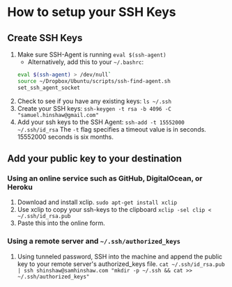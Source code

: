 # How to setup your SSH Keys

## Create SSH Keys

1. Make sure SSH-Agent is running `eval $(ssh-agent)`
	+ Alternatively, add this to your `~/.bashrc`:
	```bash
	eval $(ssh-agent) > /dev/null`
	source ~/Dropbox/Ubuntu/scripts/ssh-find-agent.sh
	set_ssh_agent_socket
	```
2. Check to see if you have any existing keys: `ls ~/.ssh`
3. Create your SSH keys: `ssh-keygen -t rsa -b 4096 -C "samuel.hinshaw@gmail.com"`
4. Add your ssh keys to the SSH Agent: `ssh-add -t 15552000 ~/.ssh/id_rsa` The `-t` flag specifies a timeout value is in seconds. 15552000 seconds is six months. 

## Add your public key to your destination

### Using an online service such as GitHub, DigitalOcean, or Heroku

1. Download and install xclip. `sudo apt-get install xclip`
2. Use xclip to copy your ssh-keys to the clipboard `xclip -sel clip < ~/.ssh/id_rsa.pub`
3. Paste this into the online form. 

### Using a remote server and `~/.ssh/authorized_keys`

1. Using tunneled password, SSH into the machine and append the public key to your remote server's authorized_keys file. `cat ~/.ssh/id_rsa.pub | ssh shinshaw@samhinshaw.com "mkdir -p ~/.ssh && cat >> ~/.ssh/authorized_keys"`